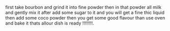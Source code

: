 first take bourbon and grind it into fine powder then in that powder all milk and
gently mix it after add some sugar to it and you will get a fine thic liquid then
add some coco powder then you get some good flavour than use oven and bake it thats
allour dish is ready !!!!!!!!.

